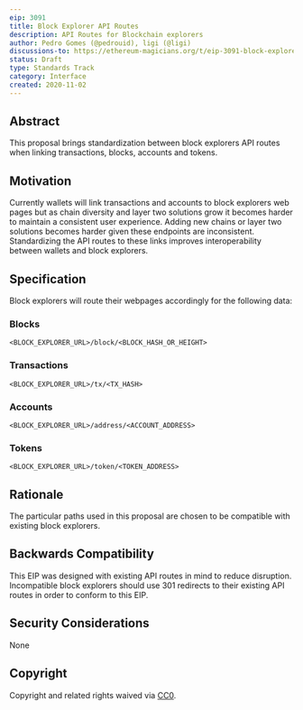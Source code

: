 ```yaml
---
eip: 3091
title: Block Explorer API Routes
description: API Routes for Blockchain explorers
author: Pedro Gomes (@pedrouid), ligi (@ligi)
discussions-to: https://ethereum-magicians.org/t/eip-3091-block-explorer-api-routes/4907
status: Draft
type: Standards Track
category: Interface
created: 2020-11-02
---
```


## Abstract

This proposal brings standardization between block explorers API routes when linking transactions, blocks, accounts and tokens. 
## Motivation

Currently wallets will link transactions and accounts to block explorers web pages but as chain diversity and layer two solutions grow it becomes harder to maintain a consistent user experience. Adding new chains or layer two solutions becomes harder given these endpoints are inconsistent. Standardizing the API routes to these links improves interoperability between wallets and block explorers.
## Specification

Block explorers will route their webpages accordingly for the following data:

### Blocks

`<BLOCK_EXPLORER_URL>/block/<BLOCK_HASH_OR_HEIGHT>`

### Transactions

`<BLOCK_EXPLORER_URL>/tx/<TX_HASH>`

### Accounts

`<BLOCK_EXPLORER_URL>/address/<ACCOUNT_ADDRESS>`

### Tokens

`<BLOCK_EXPLORER_URL>/token/<TOKEN_ADDRESS>`

## Rationale

The particular paths used in this proposal are chosen to be compatible with existing block explorers.

## Backwards Compatibility

This EIP was designed with existing API routes in mind to reduce disruption. Incompatible block explorers should use 301 redirects to their existing API routes in order to conform to this EIP.

## Security Considerations

None

## Copyright

Copyright and related rights waived via [CC0](../LICENSE.md).
